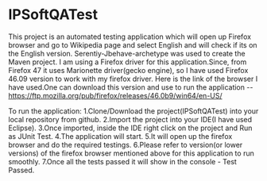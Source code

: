 # IPSoftQATest
This project is an automated testing application which will open up Firefox browser and go to Wikipedia page and select English and will 
check if its on the English version.
Serentiy-Jbehave-archetype was used to create the Maven project.
I am using a Firefox driver for this application.Since, from Firefox 47 it uses Marionette driver(gecko engine), so I have used Firefox 46.09
version to work with my firefox driver.
Here is the link of the browser I have used.One can download this version and use to run the application --
https://ftp.mozilla.org/pub/firefox/releases/46.0b9/win64/en-US/

To run the application:
1.Clone/Download the project(IPSoftQATest) into your local repository from github.
2.Import the project into your IDE(I have used Eclipse).
3.Once imported, inside the IDE right click on the project and Run as JUnit Test.
4.The application will start.
5.It will open up the firefox browser and do the required testings.
6.Please refer to version(or lower versions) of the firefox browser mentioned above for this application to run smoothly.
7.Once all the tests passed it will show in the console - Test Passed.
